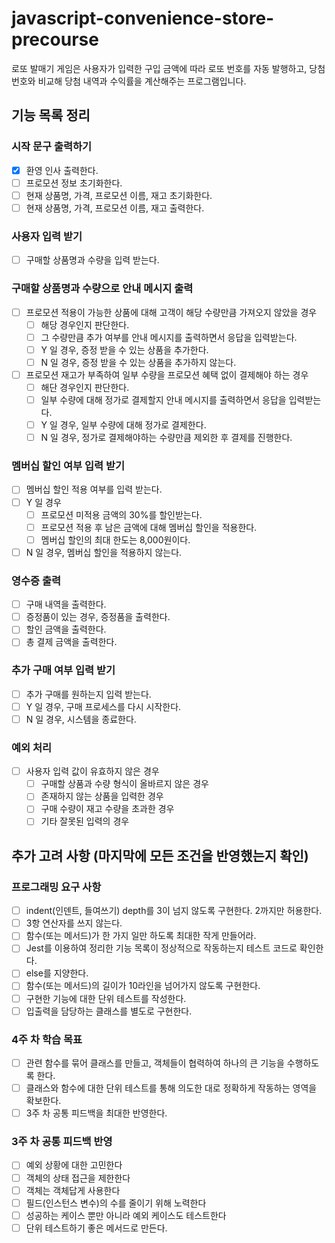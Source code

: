 # javascript-convenience-store-precourse

로또 발매기 게임은 사용자가 입력한 구입 금액에 따라 로또 번호를 자동 발행하고, 당첨 번호와 비교해 당첨 내역과 수익률을 계산해주는 프로그램입니다.

## 기능 목록 정리

### 시작 문구 출력하기

- [x] 환영 인사 출력한다.
- [ ] 프로모션 정보 초기화한다.
- [ ] 현재 상품명, 가격, 프로모션 이름, 재고 초기화한다.
- [ ] 현재 상품명, 가격, 프로모션 이름, 재고 출력한다.

### 사용자 입력 받기

- [ ] 구매할 상품명과 수량을 입력 받는다.

### 구매할 상품명과 수량으로 안내 메시지 출력

- [ ] 프로모션 적용이 가능한 상품에 대해 고객이 해당 수량만큼 가져오지 않았을 경우
  - [ ] 해당 경우인지 판단한다.
  - [ ] 그 수량만큼 추가 여부를 안내 메시지를 출력하면서 응답을 입력받는다.
  - [ ] Y 일 경우, 증정 받을 수 있는 상품을 추가한다.
  - [ ] N 일 경우, 증정 받을 수 있는 상품을 추가하지 않는다.
- [ ] 프로모션 재고가 부족하여 일부 수량을 프로모션 혜택 없이 결제해야 하는 경우
  - [ ] 해단 경우인지 판단한다.
  - [ ] 일부 수량에 대해 정가로 결제할지 안내 메시지를 출력하면서 응답을 입력받는다.
  - [ ] Y 일 경우, 일부 수량에 대해 정가로 결제한다.
  - [ ] N 일 경우, 정가로 결제해야하는 수량만큼 제외한 후 결제를 진행한다.

### 멤버십 할인 여부 입력 받기

- [ ] 멤버십 할인 적용 여부를 입력 받는다.
- [ ] Y 일 경우
  - [ ] 프로모션 미적용 금액의 30%를 할인받는다.
  - [ ] 프로모션 적용 후 남은 금액에 대해 멤버십 할인을 적용한다.
  - [ ] 멤버십 할인의 최대 한도는 8,000원이다.
- [ ] N 일 경우, 멤버십 할인을 적용하지 않는다.

### 영수증 출력

- [ ] 구매 내역을 출력한다.
- [ ] 증정품이 있는 경우, 증정품을 출력한다.
- [ ] 할인 금액을 출력한다.
- [ ] 총 결제 금액을 출력한다.

### 추가 구매 여부 입력 받기

- [ ] 추가 구매를 원하는지 입력 받는다.
- [ ] Y 일 경우, 구매 프로세스를 다시 시작한다.
- [ ] N 일 경우, 시스템을 종료한다.

### 예외 처리

- [ ] 사용자 입력 값이 유효하지 않은 경우
  - [ ] 구매할 상품과 수량 형식이 올바르지 않은 경우
  - [ ] 존재하지 않는 상품을 입력한 경우
  - [ ] 구매 수량이 재고 수량을 초과한 경우
  - [ ] 기타 잘못된 입력의 경우

## 추가 고려 사항 (마지막에 모든 조건을 반영했는지 확인)

### 프로그래밍 요구 사항

- [ ] indent(인덴트, 들여쓰기) depth를 3이 넘지 않도록 구현한다. 2까지만 허용한다.
- [ ] 3항 연산자를 쓰지 않는다.
- [ ] 함수(또는 메서드)가 한 가지 일만 하도록 최대한 작게 만들어라.
- [ ] Jest를 이용하여 정리한 기능 목록이 정상적으로 작동하는지 테스트 코드로 확인한다.
- [ ] else를 지양한다.
- [ ] 함수(또는 메서드)의 길이가 10라인을 넘어가지 않도록 구현한다.
- [ ] 구현한 기능에 대한 단위 테스트를 작성한다.
- [ ] 입출력을 담당하는 클래스를 별도로 구현한다.

### 4주 차 학습 목표

- [ ] 관련 함수를 묶어 클래스를 만들고, 객체들이 협력하여 하나의 큰 기능을 수행하도록 한다.
- [ ] 클래스와 함수에 대한 단위 테스트를 통해 의도한 대로 정확하게 작동하는 영역을 확보한다.
- [ ] 3주 차 공통 피드백을 최대한 반영한다.

### 3주 차 공통 피드백 반영

- [ ] 예외 상황에 대한 고민한다
- [ ] 객체의 상태 접근을 제한한다
- [ ] 객체는 객체답게 사용한다
- [ ] 필드(인스턴스 변수)의 수를 줄이기 위해 노력한다
- [ ] 성공하는 케이스 뿐만 아니라 예외 케이스도 테스트한다
- [ ] 단위 테스트하기 좋은 메서드로 만든다.
